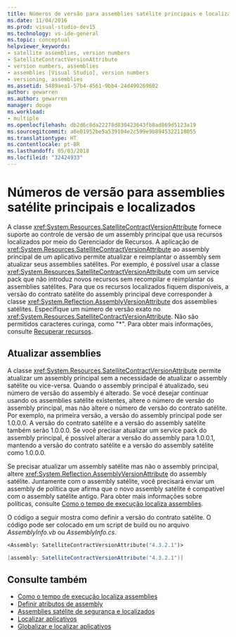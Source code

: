 ```yaml
---
title: Números de versão para assemblies satélite principais e localizados
ms.date: 11/04/2016
ms.prod: visual-studio-dev15
ms.technology: vs-ide-general
ms.topic: conceptual
helpviewer_keywords:
- satellite assemblies, version numbers
- SatelliteContractVersionAttribute
- version numbers, assemblies
- assemblies [Visual Studio], version numbers
- versioning, assemblies
ms.assetid: 5489aea1-57b4-4561-9bb4-24d490269602
author: gewarren
ms.author: gewarren
manager: douge
ms.workload:
- multiple
ms.openlocfilehash: db2d6c8da22278d830423643fb8ad869d5123a19
ms.sourcegitcommit: a8e01952be5a539104e2c599e9b8945322118055
ms.translationtype: HT
ms.contentlocale: pt-BR
ms.lasthandoff: 05/03/2018
ms.locfileid: "32424933"
---
```

# <a name="version-numbers-for-main-and-localized-satellite-assemblies"></a>Números de versão para assemblies satélite principais e localizados
A classe <xref:System.Resources.SatelliteContractVersionAttribute> fornece suporte ao controle de versão de um assembly principal que usa recursos localizados por meio do Gerenciador de Recursos. A aplicação de <xref:System.Resources.SatelliteContractVersionAttribute> ao assembly principal de um aplicativo permite atualizar e reimplantar o assembly sem atualizar seus assemblies satélites. Por exemplo, é possível usar a classe <xref:System.Resources.SatelliteContractVersionAttribute> com um service pack que não introduz novos recursos sem recompilar e reimplantar os assemblies satélites. Para que os recursos localizados fiquem disponíveis, a versão do contrato satélite do assembly principal deve corresponder à classe <xref:System.Reflection.AssemblyVersionAttribute> dos assemblies satélites. Especifique um número de versão exato no <xref:System.Resources.SatelliteContractVersionAttribute>. Não são permitidos caracteres curinga, como "*". Para obter mais informações, consulte [Recuperar recursos](/dotnet/framework/resources/retrieving-resources-in-desktop-apps).

## <a name="update-assemblies"></a>Atualizar assemblies
 A classe <xref:System.Resources.SatelliteContractVersionAttribute> permite atualizar um assembly principal sem a necessidade de atualizar o assembly satélite ou vice-versa. Quando o assembly principal é atualizado, seu número de versão do assembly é alterado. Se você desejar continuar usando os assemblies satélite existentes, altere o número de versão do assembly principal, mas não altere o número de versão do contrato satélite. Por exemplo, na primeira versão, a versão do assembly principal pode ser 1.0.0.0. A versão do contrato satélite e a versão do assembly satélite também serão 1.0.0.0. Se você precisar atualizar um service pack do assembly principal, é possível alterar a versão do assembly para 1.0.0.1, mantendo a versão do contrato satélite e a versão do assembly satélite como 1.0.0.0.

 Se precisar atualizar um assembly satélite mas não o assembly principal, altere <xref:System.Reflection.AssemblyVersionAttribute> do assembly satélite. Juntamente com o assembly satélite, você precisará enviar um assembly de política que afirma que o novo assembly satélite é compatível com o assembly satélite antigo. Para obter mais informações sobre políticas, consulte [Como o tempo de execução localiza assemblies](/dotnet/framework/deployment/how-the-runtime-locates-assemblies).

 O código a seguir mostra como definir a versão do contrato satélite. O código pode ser colocado em um script de build ou no arquivo *AssemblyInfo.vb* ou *AssemblyInfo.cs*.

```vb
<Assembly: SatelliteContractVersionAttribute("4.3.2.1")>

```

```csharp
[assembly: SatelliteContractVersionAttribute("4.3.2.1")]
```

## <a name="see-also"></a>Consulte também

- [Como o tempo de execução localiza assemblies](/dotnet/framework/deployment/how-the-runtime-locates-assemblies)
- [Definir atributos de assembly](/dotnet/framework/app-domains/set-assembly-attributes)
- [Assemblies satélite de segurança e localizados](../ide/security-and-localized-satellite-assemblies.md)
- [Localizar aplicativos](../ide/localizing-applications.md)
- [Globalizar e localizar aplicativos](../ide/globalizing-and-localizing-applications.md)
